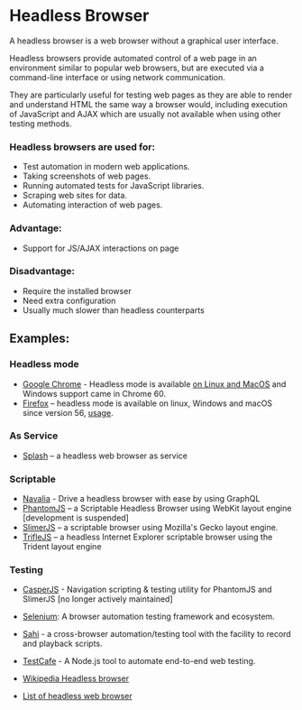 # Headless Browser
A headless browser is a web browser without a graphical user interface.

Headless browsers provide automated control of a web page in an environment similar to popular web browsers, but are executed via a command-line interface or using network communication.

They are particularly useful for testing web pages as they are able to render and understand HTML the same way a browser would, including execution of JavaScript and AJAX which are usually not available when using other testing methods.

### Headless browsers are used for:

- Test automation in modern web applications.
- Taking screenshots of web pages.
- Running automated tests for JavaScript libraries.
- Scraping web sites for data.
- Automating interaction of web pages.

### Advantage:
- Support for JS/AJAX interactions on page

### Disadvantage:
- Require the installed browser
- Need extra configuration
- Usually much slower than headless counterparts

## Examples:
### Headless mode
* [Google Chrome](https://blog.chromium.org/2017/05/chrome-59-beta-headless-chromium-native.html) - Headless mode is available  [on Linux and MacOS](https://chromium.googlesource.com/chromium/src/+/lkgr/headless/README.md#Usage-via-the-DevTools-remote-debugging-protocol) and Windows support came in Chrome 60.
* [Firefox](https://developer.mozilla.org/en-US/docs/Mozilla/Firefox/Headless_mode) – headless mode is available on linux, Windows and macOS since version 56, [usage](https://hacks.mozilla.org/2017/12/using-headless-mode-in-firefox/).

### As Service
* [Splash](https://scrapinghub.com/splash) – a headless web browser as service

### Scriptable
* [Navalia](https://github.com/joelgriffith/navalia) - Drive a headless browser with ease by using GraphQL
* [PhantomJS](http://phantomjs.org/) – a Scriptable Headless Browser using WebKit layout engine [development is suspended]
* [SlimerJS](https://slimerjs.org/) – a scriptable browser using Mozilla's Gecko layout engine.
* [TrifleJS](http://triflejs.org/) – a headless Internet Explorer scriptable browser using the Trident layout engine

### Testing
* [CasperJS](http://casperjs.org/) - Navigation scripting & testing utility for PhantomJS and SlimerJS [no longer actively maintained]
* [Selenium](https://github.com/SeleniumHQ/selenium): A browser automation testing framework and ecosystem. 
* [Sahi](http://sahipro.com/sahi-open-source/) - a cross-browser automation/testing tool with the facility to record and playback scripts.
* [TestCafe](https://github.com/DevExpress/testcafe) - A Node.js tool to automate end-to-end web testing. 



* [Wikipedia Headless browser](https://en.wikipedia.org/wiki/Headless_browser)

* [List of headless web browser](http://dhamaniasad.github.io/HeadlessBrowsers)

